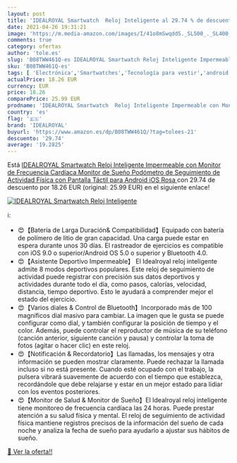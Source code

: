 ```yaml
---
layout: post
title: 'IDEALROYAL Smartwatch  Reloj Inteligente al 29.74 % de descuento'
date: 2021-04-26 19:31:21
image: 'https://m.media-amazon.com/images/I/41o8mSwqddS._SL500_._SL400_.jpg'
comments: true
category: ofertas
author: 'tole.es'
slug: 'B08TWW461Q-es IDEALROYAL Smartwatch Reloj Inteligente Impermeable con...'
sku: 'B08TWW461Q-es'
tags: [ 'Electrónica','Smartwatches','Tecnología para vestir','android','idealroyal', ]
actualPrice: 18.26 EUR
currency: EUR
price: 18.26
comparePrice: 25.99 EUR
prodname: 'IDEALROYAL Smartwatch  Reloj Inteligente Impermeable con Monitor de Frecuencia Cardíaca  Monitor de Sueño  Podómetro de Seguimiento de Actividad Física con Pantalla Táctil para Android iOS  Rosa '
country: 'es'
flag: '🇪🇸'
brand: 'IDEALROYAL'
buyurl: 'https://www.amazon.es/dp/B08TWW461Q/?tag=tolees-21'
descuento: '29.74'
average: '19.2825'
---
```


Está [IDEALROYAL Smartwatch  Reloj Inteligente Impermeable con Monitor de Frecuencia Cardíaca  Monitor de Sueño  Podómetro de Seguimiento de Actividad Física con Pantalla Táctil para Android iOS  Rosa ](https://www.amazon.es/dp/B08TWW461Q/?tag=tolees-21) con 29.74 de descuento por 18.26 EUR (original: 25.99 EUR) en el siguiente enlace!

[![IDEALROYAL Smartwatch  Reloj Inteligente](https://m.media-amazon.com/images/I/41o8mSwqddS._SL500_._SL400_.jpg)](https://www.amazon.es/dp/B08TWW461Q/?tag=tolees-21)

ℹ️:

- 😍【Batería de Larga Duración& Compatibilidad】Equipado con batería de polímero de litio de gran capacidad. Una carga puede estar en espera durante unos 30 días. El rastreador de ejercicios es compatible con iOS 9.0 o superior/Android OS 5.0 o superior y Bluetooth 4.0.
- 😍【Asistente Deportivo Impermeable】 El Idealroyal reloj inteligente admite 8 modos deportivos populares. Este reloj de seguimiento de actividad puede registrar con precisión sus datos deportivos y actividades durante todo el día, como pasos, calorías, velocidad, distancia, tiempo deportivo. Esto le ayudará a comprender mejor el estado del ejercicio.
- 😍【Varios diales & Control de Bluetooth】Incorporado más de 100 magníficos dial masivo para cambiar. La imagen que le gusta se puede configurar como dial, y también configurar la posición de tiempo y el color. Además, puede controlar el reproductor de música de su teléfono (canción anterior, siguiente canción y pausa) y controlar la toma de fotos (agitar o hacer clic) en este reloj.
- 😍【Notificación & Recordatorio】Las llamadas, los mensajes y otra información se pueden mostrar claramente. Puede rechazar la llamada incluso si no está presente. Cuando esté ocupado con el trabajo, la pulsera vibrará suavemente de acuerdo con el tiempo que establezca, recordándole que debe relajarse y estar en un mejor estado para lidiar con los eventos posteriores.
- 😍【Monitor de Salud & Monitor de Sueño】El Idealroyal reloj inteligente tiene monitoreo de frecuencia cardíaca las 24 horas. Puede prestar atención a su salud física y mental. El reloj de seguimiento de actividad física mantiene registros precisos de la información del sueño de cada noche y analiza la fecha de sueño para ayudarlo a ajustar sus hábitos de sueño.

[🛒 Ver la oferta!!](https://www.amazon.es/dp/B08TWW461Q/?tag=tolees-21)
